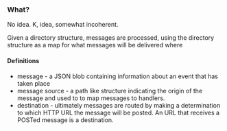 ### What?
No idea. K, idea, somewhat incoherent.


Given a directory structure, messages are processed, using the directory structure
as a map for what messages will be delivered where


#### Definitions
* message - a JSON blob containing information about an event that has taken place
* message source - a path like structure indicating the origin of the message
  and used to to map messages to handlers.
* destination - ultimately messages are routed by making a determination to which
  HTTP URL the message will be posted.  An URL that receives a POSTed message is
  a destination.


